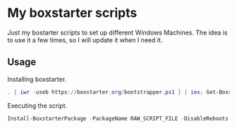 # My boxstarter scripts

Just my bostarter scripts to set up different Windows Machines. The idea is to use it a few times, so I will update it when I need it.

## Usage

Installing boxstarter.
``` PowerShell
. { iwr -useb https://boxstarter.org/bootstrapper.ps1 } | iex; Get-Boxstarter -Force
```

Executing the script.
``` PowerShell
Install-BoxstarterPackage -PackageName RAW_SCRIPT_FILE -DisableReboots
```